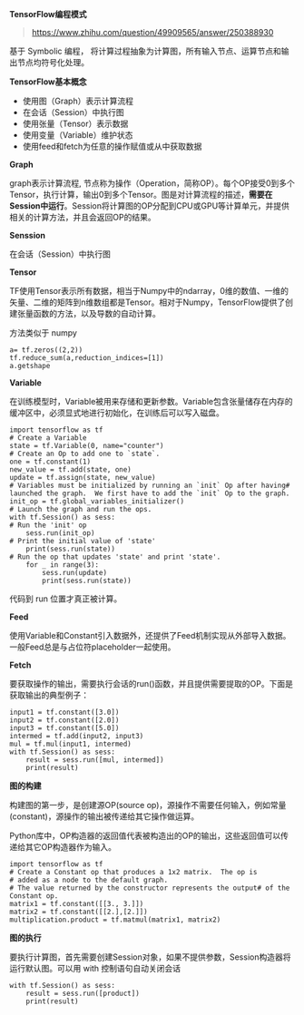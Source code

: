 **TensorFlow编程模式**

> https://www.zhihu.com/question/49909565/answer/250388930

基于 Symbolic 编程， 将计算过程抽象为计算图，所有输入节点、运算节点和输出节点均符号化处理。

**TensorFlow基本概念**

- 使用图（Graph）表示计算流程
- 在会话（Session）中执行图
- 使用张量（Tensor）表示数据
- 使用变量（Variable）维护状态
- 使用feed和fetch为任意的操作赋值或从中获取数据



**Graph**

graph表示计算流程, 节点称为操作（Operation，简称OP）。每个OP接受0到多个Tensor，执行计算，输出0到多个Tensor。图是对计算流程的描述，**需要在Session中运行**。Session将计算图的OP分配到CPU或GPU等计算单元，并提供相关的计算方法，并且会返回OP的结果。



**Senssion**

 在会话（Session）中执行图

**Tensor**

TF使用Tensor表示所有数据，相当于Numpy中的ndarray，0维的数值、一维的矢量、二维的矩阵到n维数组都是Tensor。相对于Numpy，TensorFlow提供了创建张量函数的方法，以及导数的自动计算。

方法类似于 numpy

```
a= tf.zeros((2,2))
tf.reduce_sum(a,reduction_indices=[1]) 
a.getshape
```

**Variable**

在训练模型时，Variable被用来存储和更新参数。Variable包含张量储存在内存的缓冲区中，必须显式地进行初始化，在训练后可以写入磁盘。

```
import tensorflow as tf
# Create a Variable
state = tf.Variable(0, name="counter")
# Create an Op to add one to `state`.
one = tf.constant(1)
new_value = tf.add(state, one)
update = tf.assign(state, new_value)
# Variables must be initialized by running an `init` Op after having# launched the graph.  We first have to add the `init` Op to the graph.
init_op = tf.global_variables_initializer()
# Launch the graph and run the ops.
with tf.Session() as sess:
# Run the 'init' op
    sess.run(init_op)
# Print the initial value of 'state'
    print(sess.run(state))
# Run the op that updates 'state' and print 'state'.
    for _ in range(3):
        sess.run(update)
        print(sess.run(state))
```

代码到 run 位置才真正被计算。

**Feed**

使用Variable和Constant引入数据外，还提供了Feed机制实现从外部导入数据。一般Feed总是与占位符placeholder一起使用。

**Fetch**

要获取操作的输出，需要执行会话的run()函数，并且提供需要提取的OP。下面是获取输出的典型例子：

```
input1 = tf.constant([3.0])
input2 = tf.constant([2.0])
input3 = tf.constant([5.0])
intermed = tf.add(input2, input3)
mul = tf.mul(input1, intermed)
with tf.Session() as sess:
	result = sess.run([mul, intermed]) 
	print(result)
```

**图的构建**

构建图的第一步，是创建源OP(source op)，源操作不需要任何输入，例如常量(constant)，源操作的输出被传递给其它操作做运算。

Python库中，OP构造器的返回值代表被构造出的OP的输出，这些返回值可以传递给其它OP构造器作为输入。

```
import tensorflow as tf
# Create a Constant op that produces a 1x2 matrix.  The op is
# added as a node to the default graph.
# The value returned by the constructor represents the output# of the Constant op.
matrix1 = tf.constant([[3., 3.]])
matrix2 = tf.constant([[2.],[2.]])
multiplication.product = tf.matmul(matrix1, matrix2)
```

**图的执行**

要执行计算图，首先需要创建Session对象，如果不提供参数，Session构造器将运行默认图。可以用 with 控制语句自动关闭会话

```
with tf.Session() as sess:
 	result = sess.run([product])
	print(result)
```

